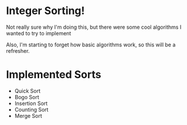 # Integer Sorting!

Not really sure why I'm doing this, but there were some cool algorithms I wanted to try to implement

Also, I'm starting to forget how basic algorithms work, so this will be a refresher.

# Implemented Sorts
- Quick Sort
- Bogo Sort
- Insertion Sort
- Counting Sort
- Merge Sort
